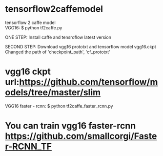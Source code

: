 # tensorflow2caffemodel
tensorflow  2 caffe model  
VGG16: $ python tf2caffe.py


ONE STEP:
Install caffe and tensroflow latest version


SECOND STEP:
Download vgg16 prototxt and tensorflow model vgg16.ckpt
Changed the path of 'checkpoint_path', 'cf_prototxt'
# vgg16 ckpt url:https://github.com/tensorflow/models/tree/master/slim

VGG16 faster - rcnn: $ python tf2caffe_faster_rcnn.py

# You can train vgg16 faster-rcnn https://github.com/smallcorgi/Faster-RCNN_TF
